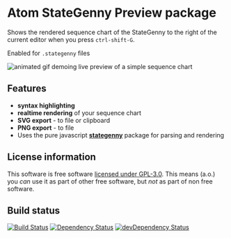 # Atom StateGenny Preview package

Shows the rendered sequence chart of the StateGenny to the right of the current editor when you press `ctrl-shift-G`.

Enabled for `.stategenny` files

![animated gif demoing live preview of a simple sequence chart](https://raw.githubusercontent.com/sverweij/atom-stategenny-preview/master/assets/atom-stategenny-preview.png)

## Features
- **syntax highlighting**
- **realtime rendering** of your sequence chart
- **SVG export** - to file or clipboard
- **PNG export** - to file
- Uses the pure javascript **[stategenny](https://gitlab.com/sverweij/state-genny)** package for parsing and rendering

## License information
This software is free software [licensed under GPL-3.0](LICENSE.md). This means (a.o.) you _can_ use
it as part of other free software, but _not_ as part of non free software.

## Build status
[![Build Status](https://travis-ci.org/sverweij/atom-stategenny-preview.svg?branch=master)](https://travis-ci.org/sverweij/atom-stategenny-preview)
[![Dependency Status](https://david-dm.org/sverweij/atom-stategenny-preview.svg)](https://david-dm.org/sverweij/atom-stategenny-preview)
[![devDependency Status](https://david-dm.org/sverweij/atom-stategenny-preview/dev-status.svg)](https://david-dm.org/sverweij/atom-stategenny-preview#info=devDependencies)
